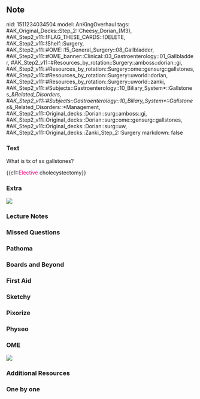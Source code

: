 ## Note
nid: 1511234034504
model: AnKingOverhaul
tags: #AK_Original_Decks::Step_2::Cheesy_Dorian_(M3), #AK_Step2_v11::!FLAG_THESE_CARDS::!DELETE, #AK_Step2_v11::!Shelf::Surgery, #AK_Step2_v11::#OME::15_General_Surgery::08_Gallbladder, #AK_Step2_v11::#OME_banner::Clinical::03_Gastroenterology::01_Gallbladder, #AK_Step2_v11::#Resources_by_rotation::Surgery::amboss::dorian::gi, #AK_Step2_v11::#Resources_by_rotation::Surgery::ome::gensurg::gallstones, #AK_Step2_v11::#Resources_by_rotation::Surgery::uworld::dorian, #AK_Step2_v11::#Resources_by_rotation::Surgery::uworld::zanki, #AK_Step2_v11::#Subjects::Gastroenterology::10_Biliary_System*::Gallstones_&_Related_Disorders, #AK_Step2_v11::#Subjects::Gastroenterology::10_Biliary_System*::Gallstones_&_Related_Disorders::*Management, #AK_Step2_v11::Original_decks::Dorian::surg::amboss::gi, #AK_Step2_v11::Original_decks::Dorian::surg::ome::gensurg::gallstones, #AK_Step2_v11::Original_decks::Dorian::surg::uw, #AK_Step2_v11::Original_decks::Zanki_Step_2::Surgery
markdown: false

### Text
What is tx of sx gallstones?
<div>
  {{c1::<font color="#FC0280">Elective</font> cholecystectomy}}
</div>

### Extra
<div><img src="paste-21650930139137.jpg"></div>

### Lecture Notes


### Missed Questions


### Pathoma


### Boards and Beyond


### First Aid


### Sketchy


### Pixorize


### Physeo


### OME
<div class="ome-widget">
  <a href=
  "https://onlinemeded.org/spa/gastroenterology/gallbladder/acquire?ref=anki">
  <img src="_OME_AnkiFlashcards_Lesson_6.png"></a>
</div>

### Additional Resources


### One by one

